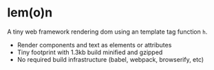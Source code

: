 # lem(o)n

A tiny web framework rendering dom using an template tag function `h`.

- Render components and text as elements or attributes
- Tiny footprint with 1.3kb build minified and gzipped
- No required build infrastructure (babel, webpack, browserify, etc)
